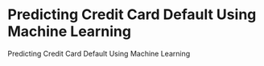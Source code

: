 # Predicting Credit Card Default Using Machine Learning
Predicting Credit Card Default Using Machine Learning 
